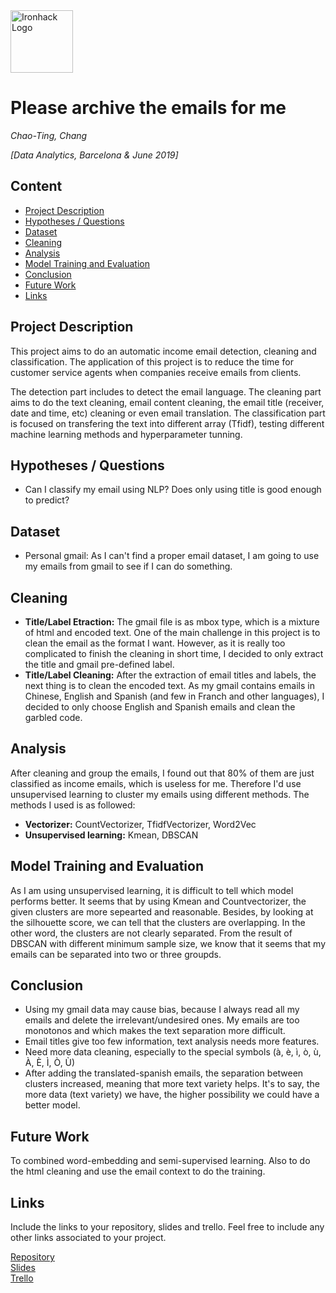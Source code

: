 <img src="https://bit.ly/2VnXWr2" alt="Ironhack Logo" width="100"/>

# Please archive the emails for me
*Chao-Ting, Chang*

*[Data Analytics, Barcelona & June 2019]*

## Content
- [Project Description](#project-description)
- [Hypotheses / Questions](#hypotheses-/-questions)
- [Dataset](#dataset)
- [Cleaning](#cleaning)
- [Analysis](#analysis)
- [Model Training and Evaluation](#model-training-and-evaluation)
- [Conclusion](#conclusion)
- [Future Work](#future-work)
- [Links](#links)

<a name="project-description"></a>

## Project Description
This project aims to do an automatic income email detection, cleaning and classification. The application of this project is to reduce the time for customer service agents when companies receive emails from clients.  

The detection part includes to detect the email language. The cleaning part aims to do the text cleaning, email content cleaning, the email title (receiver, date and time, etc) cleaning or even email translation. The classification part is focused on transfering the text into different array (Tfidf), testing different machine learning methods and hyperparameter tunning. 

<a name="hypotheses-/-questions"></a>

## Hypotheses / Questions
* Can I classify my email using NLP? Does only using title is good enough to predict?  

<a name="dataset"></a>

## Dataset
* Personal gmail: As I can't find a proper email dataset, I am going to use my emails from gmail to see if I can do something.

<a name="cleaning"></a>

## Cleaning
* **Title/Label Etraction:** The gmail file is as mbox type, which is a mixture of html and encoded text. One of the main challenge in this project is to clean the email as the format I want. However, as it is really too complicated to finish the cleaning in short time, I decided to only extract the title and gmail pre-defined label.  
* **Title/Label Cleaning:** After the extraction of email titles and labels, the next thing is to clean the encoded text. As my gmail contains emails in Chinese, English and Spanish (and few in Franch and other languages), I decided to only choose English and Spanish emails and clean the garbled code.  


<a name="analysis"></a>

## Analysis  
After cleaning and group the emails, I found out that 80% of them are just classified as income emails, which is useless for me. Therefore I'd use unsupervised learning to cluster my emails using different methods. The methods I used is as followed:
* **Vectorizer:** CountVectorizer, TfidfVectorizer, Word2Vec
* **Unsupervised learning:** Kmean, DBSCAN


<a name="model-training-and-evaluation"></a>

## Model Training and Evaluation
As I am using unsupervised learning, it is difficult to tell which model performs better. It seems that by using Kmean and Countvectorizer, the given clusters are more sepearted and reasonable. Besides, by looking at the silhouette score, we can tell that the clusters are overlapping. In the other word, the clusters are not clearly separated. From the result of DBSCAN with different minimum sample size, we know that it seems that my emails can be separated into two or three groupds.


<a name="conclusion"></a>

## Conclusion
* Using my gmail data may cause bias, because I always read all my emails and delete the irrelevant/undesired ones. My emails are too monotonos and which makes the text separation more difficult.  
* Email titles give too few information, text analysis needs more features.  
* Need more data cleaning, especially to the special symbols (à, è, ì, ò, ù, À, È, Ì, Ò, Ù)  
* After adding the translated-spanish emails, the separation between clusters increased, meaning that more text variety helps. It's to say, the more data (text variety) we have, the higher possibility we could have a better model.

<a name="future-work"></a>

## Future Work
To combined word-embedding and semi-supervised learning. Also to do the html cleaning and use the email context to do the training.

<a name="workflow"></a>


## Links
Include the links to your repository, slides and trello. Feel free to include any other links associated to your project. 

[Repository](https://github.com/ChaotingChang/Project-Week-8-Final-Project)  
[Slides](https://docs.google.com/presentation/d/1_31WyJRuZVAzHJ3LNYqA1qXgcb4BPY4LoYQ3RQYOI2A/edit#slide=id.p1)  
[Trello](https://trello.com/invite/b/tmDxpkjY/9a2f4ce2fa925dd477db7fdca7ae0bf5/projecweek8finalproject)  
